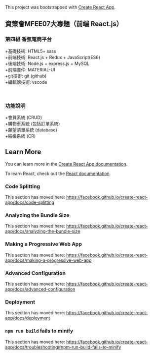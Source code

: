 This project was bootstrapped with [Create React App](https://github.com/facebook/create-react-app).

## 資策會MFEE07大專題（前端 React.js）


### 第四組 香氛電商平台

+基礎技術: HTML5+ sass<br />
+前端技術: React.js + Redux + JavaScript(ES6)<br /> 
+後端技術: Node.js + express.js + MySQL <br />
+前端套件: MATERIAL-UI<br />
+git技術: git (github)<br />
+編輯器技術: vscode<br />




<br />


### 功能說明

+會員系統 (CRUD)<br />
+購物車系統 (包括訂單系統)<br />
+願望清單系統 (database)<br />
+結帳系統 (CR)<br />



## Learn More

You can learn more in the [Create React App documentation](https://facebook.github.io/create-react-app/docs/getting-started).

To learn React, check out the [React documentation](https://reactjs.org/).

### Code Splitting

This section has moved here: https://facebook.github.io/create-react-app/docs/code-splitting

### Analyzing the Bundle Size

This section has moved here: https://facebook.github.io/create-react-app/docs/analyzing-the-bundle-size

### Making a Progressive Web App

This section has moved here: https://facebook.github.io/create-react-app/docs/making-a-progressive-web-app

### Advanced Configuration

This section has moved here: https://facebook.github.io/create-react-app/docs/advanced-configuration

### Deployment

This section has moved here: https://facebook.github.io/create-react-app/docs/deployment

### `npm run build` fails to minify

This section has moved here: https://facebook.github.io/create-react-app/docs/troubleshooting#npm-run-build-fails-to-minify
